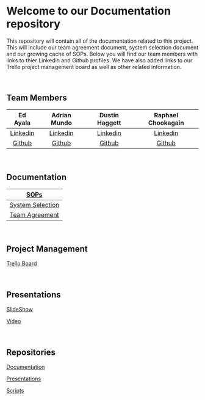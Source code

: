 <br>

# Welcome to our Documentation repository

This repository will contain all of the documentation related to this project. This will include our team agreement document, system selection document and our growing cache of SOPs. Below you will find our team members with links to thier Linkedin and Github profiles. We have also added links to our Trello project management board as well as other related information.

<br>

## Team Members

| Ed Ayala | Adrian Mundo | Dustin Haggett | Raphael Chookagain |
|:----------------------:|:-----------------------:|:----------------------:|:----------------------:|
| [Linkedin](https://www.linkedin.com/in/eddie-ayala3/) | [Linkedin](http://linkedin.com/in/adrian-mundo) | [Linkedin](https://www.linkedin.com/in/dustinhaggett) | [Linkedin](https://www.linkedin.com/in/raphaelchookagian/) |
| [Github](https://github.com/EdMandoo1) | [Github](https://github.com/amundo1) | [Github](https://github.com/dustinhaggett) | [Github](https://github.com/cesarderio) |

<br>

## Documentation

| [SOPs](https://github.com/knonsense/Documentation/tree/dev/SOPs) |
|:-----------------------:|
|  [System Selection](Group_Documents/SystemSelection.md) |
| [Team Agreement](./TeamAgreement.md) |

<br>

## Project Management

[Trello Board](https://trello.com/b/vUcQohwr/project-management)

<br>

## Presentations

[SlideShow](https://github.com/knonsense/Presentations/blob/main/TeamKnonSense.pdf)

[Video]()

<br>

## Repositories

[Documentation](https://github.com/knonsense/Documentation)

[Presentations](https://github.com/knonsense/Presentations)

[Scripts](https://github.com/knonsense/Scripts)
